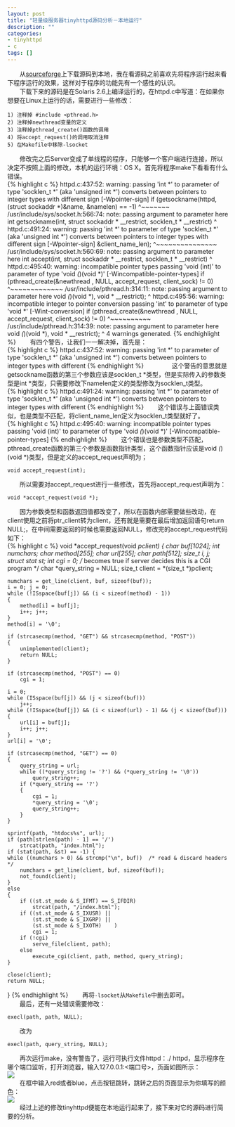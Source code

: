 ```yaml
---
layout: post
title: "轻量级服务器tinyhttpd源码分析－本地运行"
description: ""
categories: 
- tinyhttpd
- c
tags: []
---
```


　　从[sourceforge](http://sourceforge.net/projects/tinyhttpd/)上下载源码到本地，我在看源码之前喜欢先将程序运行起来看下程序运行的效果，这样对于程序的功能先有一个感性的认识。  
　　下载下来的源码是在Solaris 2.6上编译运行的，在httpd.c中写道：在如果你想要在Linux上运行的话，需要进行一些修改：    

	1) 注释掉 #include <pthread.h>   
	2) 注释掉newthread变量的定义  
	3) 注释掉pthread_create()函数的调用  
	4) 将accept_request()的调用取消注释  
	5) 在Makefile中移除-lsocket  
　　修改完之后Server变成了单线程的程序，只能够一个客户端进行连接，所以决定不按照上面的修改，本机的运行环境：OS X。首先将程序make下看看有什么错误。  
{% highlight c %}
httpd.c:437:52: warning: passing 'int *' to parameter of type 'socklen_t *' (aka 'unsigned int *') converts between pointers to integer types with different
      sign [-Wpointer-sign]
  if (getsockname(httpd, (struct sockaddr *)&name, &namelen) == -1)
                                                   ^~~~~~~~
/usr/include/sys/socket.h:566:74: note: passing argument to parameter here
int     getsockname(int, struct sockaddr * __restrict, socklen_t * __restrict)
                                                                             ^
httpd.c:491:24: warning: passing 'int *' to parameter of type 'socklen_t *' (aka 'unsigned int *') converts between pointers to integer types with different
      sign [-Wpointer-sign]
                       &client_name_len);
                       ^~~~~~~~~~~~~~~~
/usr/include/sys/socket.h:560:69: note: passing argument to parameter here
int     accept(int, struct sockaddr * __restrict, socklen_t * __restrict)
                                                                        ^
httpd.c:495:40: warning: incompatible pointer types passing 'void (int)' to parameter of type 'void *(*)(void *)' [-Wincompatible-pointer-types]
 if (pthread_create(&newthread , NULL, accept_request, client_sock) != 0)
                                       ^~~~~~~~~~~~~~
/usr/include/pthread.h:314:11: note: passing argument to parameter here
                void *(*)(void *), void * __restrict);
                        ^
httpd.c:495:56: warning: incompatible integer to pointer conversion passing 'int' to parameter of type 'void *' [-Wint-conversion]
 if (pthread_create(&newthread , NULL, accept_request, client_sock) != 0)
                                                       ^~~~~~~~~~~
/usr/include/pthread.h:314:39: note: passing argument to parameter here
                void *(*)(void *), void * __restrict);
                                                    ^
4 warnings generated.
{% endhighlight %} 
　　有四个警告，让我们一一解决掉，首先是：  
{% highlight c %}
httpd.c:437:52: warning: passing 'int *' to parameter of type 'socklen_t *' (aka 'unsigned int *') converts between pointers to integer types with different
{% endhighlight %} 　　
　　这个警告的意思就是getsockname函数的第三个参数应该是socklen_t *类型，但是实际传入的参数类型是int *类型，只需要修改下namelen定义的类型修改为socklen_t类型。  
{% highlight c %}
httpd.c:491:24: warning: passing 'int *' to parameter of type 'socklen_t *' (aka 'unsigned int *') converts between pointers to integer types with different
{% endhighlight %} 
　　这个错误与上面错误类似，也是类型不匹配，将client_name_len定义为socklen_t类型就好了。  
{% highlight c %}
httpd.c:495:40: warning: incompatible pointer types passing 'void (int)' to parameter of type 'void *(*)(void *)' [-Wincompatible-pointer-types]
{% endhighlight %} 
　　这个错误也是参数类型不匹配，pthread_create函数的第三个参数是函数指针类型，这个函数指针应该是void *(*)(void *)类型，但是定义的accept_request声明为；   

	void accept_request(int);  
　　所以需要对accept_request进行一些修改，首先将accept_request声明为：   

	void *accept_request(void *);  
　　因为参数类型和函数返回值都改变了，所以在函数内部需要做些改动，在client使用之前将ptr_client转为client，还有就是需要在最后增加返回语句return NULL;，在中间需要返回的时候也需要返回NULL，修改完的accept_request代码如下：  
{% highlight c %}
void *accept_request(void *pclient)
{
    char buf[1024];
    int numchars;
    char method[255];
    char url[255];
    char path[512];
    size_t i, j;
    struct stat st;
    int cgi = 0;      /* becomes true if server decides this is a CGI program */
    char *query_string = NULL;
    size_t client = *(size_t *)pclient;

    numchars = get_line(client, buf, sizeof(buf));
    i = 0; j = 0;
    while (!ISspace(buf[j]) && (i < sizeof(method) - 1))
    {
        method[i] = buf[j];
        i++; j++;
    }
    method[i] = '\0';

    if (strcasecmp(method, "GET") && strcasecmp(method, "POST"))
    {
        unimplemented(client);
        return NULL;
    }

    if (strcasecmp(method, "POST") == 0)
        cgi = 1;

    i = 0;
    while (ISspace(buf[j]) && (j < sizeof(buf)))
        j++;
    while (!ISspace(buf[j]) && (i < sizeof(url) - 1) && (j < sizeof(buf)))
    {
        url[i] = buf[j];
        i++; j++;
    }
    url[i] = '\0';

    if (strcasecmp(method, "GET") == 0)
    {
        query_string = url;
        while ((*query_string != '?') && (*query_string != '\0'))
            query_string++;
        if (*query_string == '?')
        {
            cgi = 1;
            *query_string = '\0';
            query_string++;
        }
    }

    sprintf(path, "htdocs%s", url);
    if (path[strlen(path) - 1] == '/')
        strcat(path, "index.html");
    if (stat(path, &st) == -1) {
    while ((numchars > 0) && strcmp("\n", buf))  /* read & discard headers */
        numchars = get_line(client, buf, sizeof(buf));
        not_found(client);
    }
    else
    {
        if ((st.st_mode & S_IFMT) == S_IFDIR)
            strcat(path, "/index.html");
        if ((st.st_mode & S_IXUSR) ||
            (st.st_mode & S_IXGRP) ||
            (st.st_mode & S_IXOTH)    )
            cgi = 1;
        if (!cgi)
            serve_file(client, path);
        else
            execute_cgi(client, path, method, query_string);
    }

    close(client);
    return NULL;
}
{% endhighlight %} 
　　再将`-lsocket`从`Makefile`中删去即可。  
　　最后，还有一处错误需要修改：  

	execl(path, path, NULL);  
　　改为  

	execl(path, query_string, NULL);  
　　再次运行make，没有警告了，运行可执行文件httpd：./ httpd，显示程序在哪个端口监听，打开浏览器，输入127.0.0.1:<端口号>，页面如图所示：  
![](http://7fv9jl.com1.z0.glb.clouddn.com/2015-06-20-run-tinyhttpd-1.png)  
　　在框中输入red或者blue，点击按钮跳转，跳转之后的页面显示为你填写的颜色：  
![](http://7fv9jl.com1.z0.glb.clouddn.com/2015-06-20-run-tinyhttpd-2.png)  
　　经过上述的修改tinyhttpd便能在本地运行起来了，接下来对它的源码进行简要的分析。  